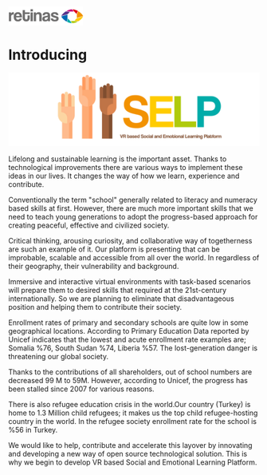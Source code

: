 <p align="left">
  <img src="https://github.com/retinas/selp/blob/master/Assets/retinas.png" width="150">
</p>

# Introducing

<p align="left">
  <img src="https://github.com/retinas/selp/blob/master/Assets/Selpnew%402x.png" width="800">
</p>

Lifelong and sustainable learning is the important asset. Thanks to technological improvements there are various ways to implement these ideas in our lives. It changes the way of how we learn, experience and contribute.

Conventionally the term "school" generally related to literacy and numeracy based skills at first. However, there are much more important skills that we need to teach young generations to adopt the progress-based approach for creating peaceful, effective and civilized society.

Critical thinking, arousing curiosity, and collaborative way of togetherness are such an example of it.
Our platform is presenting that can be improbable, scalable and accessible from all over the world. In regardless of their geography, their vulnerability and background.

Immersive and interactive virtual environments with task-based scenarios will prepare them to desired skills that required at the 21st-century internationally. So we are planning to eliminate that disadvantageous position and helping them to contribute their society.

Enrollment rates of primary and secondary schools are quite low in some geographical locations. According to Primary Education Data reported by Unicef indicates that the lowest and acute enrollment rate examples are; Somalia %76, South Sudan %74, Liberia %57. The lost-generation danger is threatening our global society.

Thanks to the contributions of all shareholders, out of school numbers are decreased 99 M to 59M. However, according to Unicef, the progress has been stalled since 2007 for various reasons.

There is also refugee education crisis in the world.Our country (Turkey) is home to 1.3 Million child refugees; it makes us the top child refugee-hosting country in the world. In the refugee society enrollment rate for the school is %56 in Turkey.

We would like to help, contribute and accelerate this layover by innovating and developing a new way of open source technological solution. This is why we begin to develop VR based Social and Emotional Learning Platform.

